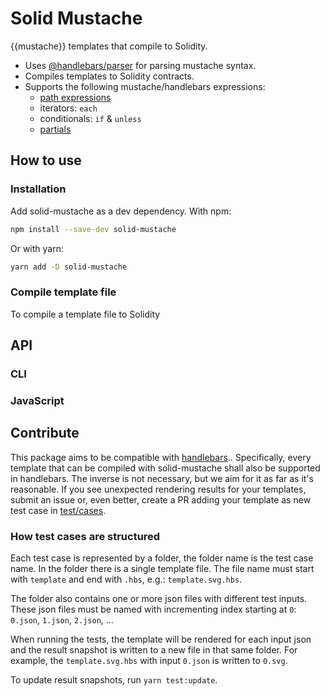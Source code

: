 # Solid Mustache

{{mustache}} templates that compile to Solidity.

- Uses [@handlebars/parser](https://github.com/handlebars-lang/handlebars-parser) for parsing mustache syntax.
- Compiles templates to Solidity contracts.
- Supports the following mustache/handlebars expressions:
  - [path expressions](https://handlebarsjs.com/guide/expressions.html#path-expressions)
  - iterators: `each`
  - conditionals: `if` & `unless`
  - [partials](https://handlebarsjs.com/guide/partials.html#basic-partials)

## How to use

### Installation

Add solid-mustache as a dev dependency. With npm:

```bash
npm install --save-dev solid-mustache
```

Or with yarn:

```bash
yarn add -D solid-mustache
```

### Compile template file

To compile a template file to Solidity

## API

### CLI

### JavaScript

## Contribute

This package aims to be compatible with [handlebars](https://handlebarsjs.com)..
Specifically, every template that can be compiled with solid-mustache shall also be supported in handlebars.
The inverse is not necessary, but we aim for it as far as it's reasonable.
If you see unexpected rendering results for your templates, submit an issue or, even better, create a PR adding your template as new test case in [test/cases](./test/cases).

### How test cases are structured

Each test case is represented by a folder, the folder name is the test case name.
In the folder there is a single template file. The file name must start with `template` and end with `.hbs`, e.g.: `template.svg.hbs`.

The folder also contains one or more json files with different test inputs.
These json files must be named with incrementing index starting at `0`: `0.json`, `1.json`, `2.json`, ...

When running the tests, the template will be rendered for each input json and the result snapshot is written to a new file in that same folder.
For example, the `template.svg.hbs` with input `0.json` is written to `0.svg`.

To update result snapshots, run `yarn test:update`.
